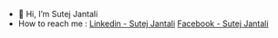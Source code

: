 - 👋 Hi, I’m Sutej Jantali
- How to reach me : [Linkedin - Sutej Jantali](https://www.linkedin.com/in/sutej-jantali-859719228)
                    [Facebook - Sutej Jantali](https://www.facebook.com/sutej.jantali/)

<!---
SutejJantali/SutejJantali is a ✨ special ✨ repository because its `README.md` (this file) appears on your GitHub profile.
You can click the Preview link to take a look at your changes.
--->

